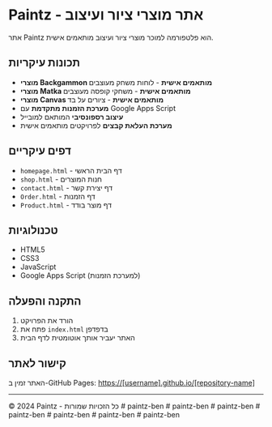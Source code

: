 # Paintz - אתר מוצרי ציור ועיצוב

אתר Paintz הוא פלטפורמה למוכר מוצרי ציור ועיצוב מותאמים אישית.

## תכונות עיקריות

- **מוצרי Backgammon מותאמים אישית** - לוחות משחק מעוצבים
- **מוצרי Matka מותאמים אישית** - משחקי קופסה מעוצבים  
- **מוצרי Canvas מותאמים אישית** - ציורים על בד
- **מערכת הזמנות מתקדמת** עם Google Apps Script
- **עיצוב רספונסיבי** המותאם למובייל
- **מערכת העלאת קבצים** לפרויקטים מותאמים אישית

## דפים עיקריים

- `homepage.html` - דף הבית הראשי
- `shop.html` - חנות המוצרים
- `contact.html` - דף יצירת קשר
- `Order.html` - דף הזמנות
- `Product.html` - דף מוצר בודד

## טכנולוגיות

- HTML5
- CSS3
- JavaScript
- Google Apps Script (למערכת הזמנות)

## התקנה והפעלה

1. הורד את הפרויקט
2. פתח את `index.html` בדפדפן
3. האתר יעביר אותך אוטומטית לדף הבית

## קישור לאתר

האתר זמין ב-GitHub Pages: [https://[username].github.io/[repository-name]](https://[username].github.io/[repository-name])

---

© 2024 Paintz - כל הזכויות שמורות #   p a i n t z - b e n  
 #   p a i n t z - b e n  
 #   p a i n t z - b e n  
 #   p a i n t z - b e n  
 #   p a i n t z - b e n  
 #   p a i n t z - b e n  
 #   p a i n t z - b e n  
 